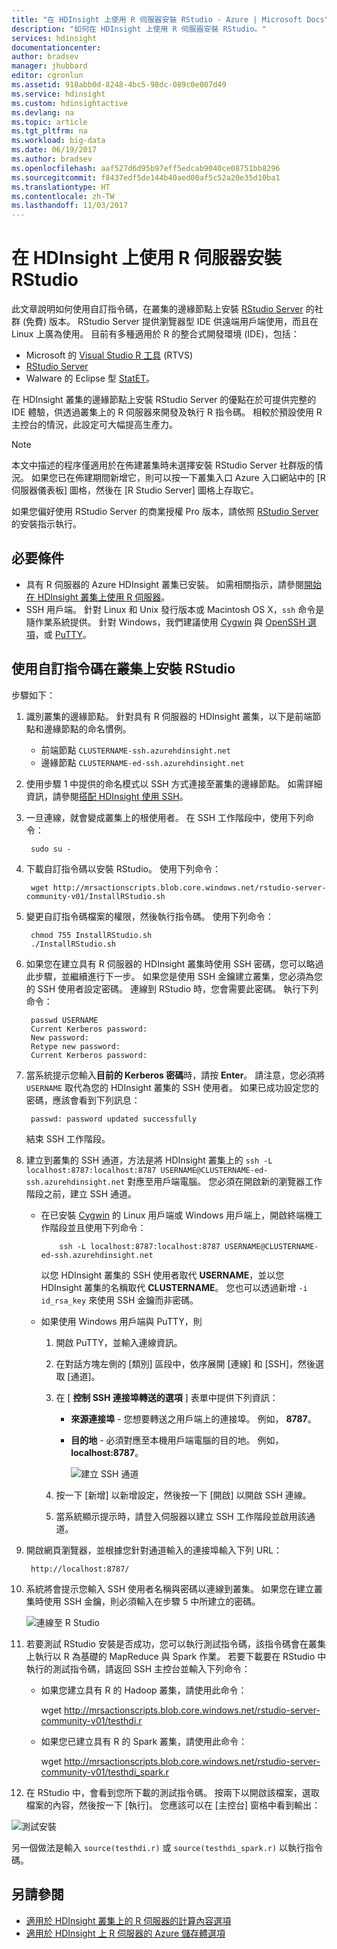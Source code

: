 ```yaml
---
title: "在 HDInsight 上使用 R 伺服器安裝 RStudio - Azure | Microsoft Docs"
description: "如何在 HDInsight 上使用 R 伺服器安裝 RStudio。"
services: hdinsight
documentationcenter: 
author: bradsev
manager: jhubbard
editor: cgronlun
ms.assetid: 918abb0d-8248-4bc5-98dc-089c0e007d49
ms.service: hdinsight
ms.custom: hdinsightactive
ms.devlang: na
ms.topic: article
ms.tgt_pltfrm: na
ms.workload: big-data
ms.date: 06/19/2017
ms.author: bradsev
ms.openlocfilehash: aaf527d6d95b97eff5edcab9040ce08751bb8296
ms.sourcegitcommit: f8437edf5de144b40aed00af5c52a20e35d10ba1
ms.translationtype: HT
ms.contentlocale: zh-TW
ms.lasthandoff: 11/03/2017
---
```

# <a name="installing-rstudio-with-r-server-on-hdinsight"></a>在 HDInsight 上使用 R 伺服器安裝 RStudio

此文章說明如何使用自訂指令碼，在叢集的邊緣節點上安裝 [RStudio Server](https://www.rstudio.com/products/rstudio-server/) 的社群 (免費) 版本。 RStudio Server 提供瀏覽器型 IDE 供遠端用戶端使用，而且在 Linux 上廣為使用。 目前有多種適用於 R 的整合式開發環境 (IDE)，包括：

- Microsoft 的 [Visual Studio R 工具](https://www.visualstudio.com/en-us/features/rtvs-vs.aspx) (RTVS) 
- [RStudio Server](https://www.rstudio.com/products/rstudio-server/) 
- Walware 的 Eclipse 型 [StatET](http://www.walware.de/goto/statet)。

在 HDInsight 叢集的邊緣節點上安裝 RStudio Server 的優點在於可提供完整的 IDE 體驗，供透過叢集上的 R 伺服器來開發及執行 R 指令碼。 相較於預設使用 R 主控台的情況，此設定可大幅提高生產力。

> [!NOTE]
> 本文中描述的程序僅適用於在佈建叢集時未選擇安裝 RStudio Server 社群版的情況。 如果您已在佈建期間新增它，則可以按一下叢集入口 Azure 入口網站中的 [R 伺服器儀表板] 圖格，然後在 [R Studio Server] 圖格上存取它。 

如果您偏好使用 RStudio Server 的商業授權 Pro 版本，請依照 [RStudio Server](https://www.rstudio.com/products/rstudio/download-server/) 的安裝指示執行。

## <a name="prerequisites"></a>必要條件

* 具有 R 伺服器的 Azure HDInsight 叢集已安裝。 如需相關指示，請參閱[開始在 HDInsight 叢集上使用 R 伺服器](r-server-get-started.md)。
* SSH 用戶端。 針對 Linux 和 Unix 發行版本或 Macintosh OS X，`ssh` 命令是隨作業系統提供。 針對 Windows，我們建議使用 [Cygwin](http://www.redhat.com/services/custom/cygwin/) 與 [OpenSSH 選項](https://www.youtube.com/watch?v=CwYSvvGaiWU)，或 [PuTTY](http://www.chiark.greenend.org.uk/~sgtatham/putty/download.html)。  

## <a name="install-rstudio-on-the-cluster-using-a-custom-script"></a>使用自訂指令碼在叢集上安裝 RStudio

步驟如下：

1. 識別叢集的邊緣節點。 針對具有 R 伺服器的 HDInsight 叢集，以下是前端節點和邊緣節點的命名慣例。
   * 前端節點 `CLUSTERNAME-ssh.azurehdinsight.net`
   * 邊緣節點 `CLUSTERNAME-ed-ssh.azurehdinsight.net` 

2. 使用步驟 1 中提供的命名模式以 SSH 方式連接至叢集的邊緣節點。 如需詳細資訊，請參閱[搭配 HDInsight 使用 SSH](../hdinsight-hadoop-linux-use-ssh-unix.md)。

3. 一旦連線，就會變成叢集上的根使用者。 在 SSH 工作階段中，使用下列命令：

        sudo su -

4. 下載自訂指令碼以安裝 RStudio。 使用下列命令：

        wget http://mrsactionscripts.blob.core.windows.net/rstudio-server-community-v01/InstallRStudio.sh

5. 變更自訂指令碼檔案的權限，然後執行指令碼。 使用下列命令：

        chmod 755 InstallRStudio.sh
        ./InstallRStudio.sh

6. 如果您在建立具有 R 伺服器的 HDInsight 叢集時使用 SSH 密碼，您可以略過此步驟，並繼續進行下一步。 如果您是使用 SSH 金鑰建立叢集，您必須為您的 SSH 使用者設定密碼。 連線到 RStudio 時，您會需要此密碼。 執行下列命令：

        passwd USERNAME
        Current Kerberos password:
        New password:
        Retype new password:
        Current Kerberos password:


7. 當系統提示您輸入**目前的 Kerberos 密碼**時，請按 **Enter**。  請注意，您必須將 `USERNAME` 取代為您的 HDInsight 叢集的 SSH 使用者。 如果已成功設定您的密碼，應該會看到下列訊息：

        passwd: password updated successfully

    結束 SSH 工作階段。

8. 建立到叢集的 SSH 通道，方法是將 HDInsight 叢集上的 `ssh -L localhost:8787:localhost:8787 USERNAME@CLUSTERNAME-ed-ssh.azurehdinsight.net` 對應至用戶端電腦。 您必須在開啟新的瀏覽器工作階段之前，建立 SSH 通道。

   * 在已安裝 [Cygwin](http://www.redhat.com/services/custom/cygwin/) 的 Linux 用戶端或 Windows 用戶端上，開啟終端機工作階段並且使用下列命令：

             ssh -L localhost:8787:localhost:8787 USERNAME@CLUSTERNAME-ed-ssh.azurehdinsight.net

       以您 HDInsight 叢集的 SSH 使用者取代 **USERNAME**，並以您 HDInsight 叢集的名稱取代 **CLUSTERNAME**。
       您也可以透過新增 `-i id_rsa_key` 來使用 SSH 金鑰而非密碼。        
   * 如果使用 Windows 用戶端與 PuTTY，則

     1. 開啟 PuTTY，並輸入連線資訊。
     2. 在對話方塊左側的 [類別] 區段中，依序展開 [連線] 和 [SSH]，然後選取 [通道]。
     3. 在 [ **控制 SSH 連接埠轉送的選項** ] 表單中提供下列資訊：

        * **來源連接埠** - 您想要轉送之用戶端上的連接埠。 例如， **8787**。
        * **目的地** - 必須對應至本機用戶端電腦的目的地。 例如，**localhost:8787**。

            ![建立 SSH 通道](./media/r-server-install-r-studio/createsshtunnel.png "建立 SSH 通道")

     4. 按一下 [新增] 以新增設定，然後按一下 [開啟] 以開啟 SSH 連線。
     5. 當系統顯示提示時，請登入伺服器以建立 SSH 工作階段並啟用該通道。

9. 開啟網頁瀏覽器，並根據您針對通道輸入的連接埠輸入下列 URL：

        http://localhost:8787/ 

10. 系統將會提示您輸入 SSH 使用者名稱與密碼以連線到叢集。 如果您在建立叢集時使用 SSH 金鑰，則必須輸入在步驟 5 中所建立的密碼。

    ![連線至 R Studio](./media/r-server-install-r-studio/connecttostudio.png "建立 SSH 通道")

11. 若要測試 RStudio 安裝是否成功，您可以執行測試指令碼，該指令碼會在叢集上執行以 R 為基礎的 MapReduce 與 Spark 作業。 若要下載要在 RStudio 中執行的測試指令碼，請返回 SSH 主控台並輸入下列命令：

    *    如果您建立具有 R 的 Hadoop 叢集，請使用此命令：

            wget http://mrsactionscripts.blob.core.windows.net/rstudio-server-community-v01/testhdi.r
    *    如果您已建立具有 R 的 Spark 叢集，請使用此命令：

            wget http://mrsactionscripts.blob.core.windows.net/rstudio-server-community-v01/testhdi_spark.r

12. 在 RStudio 中，會看到您所下載的測試指令碼。 按兩下以開啟該檔案，選取檔案的內容，然後按一下 [執行]。 您應該可以在 [主控台] 窗格中看到輸出：

   ![測試安裝](./media/r-server-install-r-studio/test-r-script.png "測試安裝")

另一個做法是輸入 `source(testhdi.r)` 或 `source(testhdi_spark.r)` 以執行指令碼。

## <a name="see-also"></a>另請參閱

* [適用於 HDInsight 叢集上的 R 伺服器的計算內容選項](r-server-compute-contexts.md)
* [適用於 HDInsight 上 R 伺服器的 Azure 儲存體選項](r-server-storage.md)

